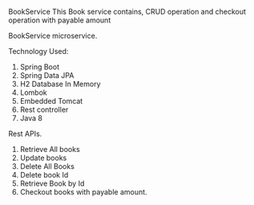 BookService
This Book service contains, CRUD operation and checkout operation with payable amount

BookService microservice.

Technology Used:

1) Spring Boot
2) Spring Data JPA
3) H2 Database In Memory
4) Lombok
5) Embedded Tomcat
6) Rest controller
7) Java 8


Rest APIs. 
1) Retrieve All books
2) Update books
3) Delete All Books
4) Delete book Id
5) Retrieve Book by Id
6) Checkout books with payable amount.
